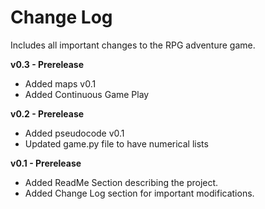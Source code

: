 # Change Log 
Includes all important changes to the RPG adventure game.

**v0.3 - Prerelease**
- Added maps v0.1
- Added Continuous Game Play

**v0.2 - Prerelease**
- Added pseudocode v0.1
- Updated game.py file to have numerical lists

**v0.1 - Prerelease**
- Added ReadMe Section describing the project.
- Added Change Log section for important modifications.
